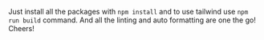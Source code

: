 Just install all the packages with `npm install` and to use tailwind use `npm run build` command. And all the linting and auto formatting are one the go! Cheers!
